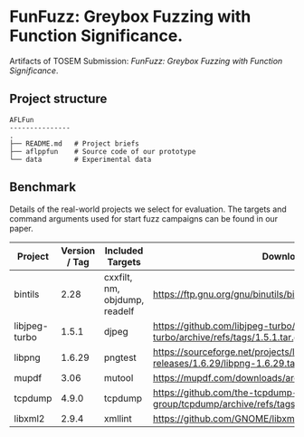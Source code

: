 #  FunFuzz: Greybox Fuzzing with Function Significance.

Artifacts of TOSEM Submission: _FunFuzz: Greybox Fuzzing with Function Significance_.

## Project structure

```text
AFLFun
---------------
.
├── README.md   # Project briefs
├── aflppfun    # Source code of our prototype
└── data        # Experimental data

```

## Benchmark

Details of the real-world projects we select for evaluation. 
The targets and command arguments used for start fuzz campaigns can be found in our paper.

| Project       | Version / Tag | Included Targets              | Download Link                                                                                              |
|---------------|---------------|-------------------------------|------------------------------------------------------------------------------------------------------------|
| bintils       | 2.28          | cxxfilt, nm, objdump, readelf | https://ftp.gnu.org/gnu/binutils/binutils-2.28.tar.gz                                                      |
| libjpeg-turbo | 1.5.1         | djpeg                         | https://github.com/libjpeg-turbo/libjpeg-turbo/archive/refs/tags/1.5.1.tar.gz                              |
| libpng        | 1.6.29        | pngtest                       | https://sourceforge.net/projects/libpng/files/libpng16/older-releases/1.6.29/libpng-1.6.29.tar.gz/download |
| mupdf         | 3.06          | mutool                        | https://mupdf.com/downloads/archive/mupdf-1.9-source.tar.gz                                                |
| tcpdump       | 4.9.0         | tcpdump                       | https://github.com/the-tcpdump-group/tcpdump/archive/refs/tags/tcpdump-4.9.0.tar.gz                        |
| libxml2       | 2.9.4         | xmllint                       | https://github.com/GNOME/libxml2/archive/refs/tags/v2.9.4.tar.gz                                           |

